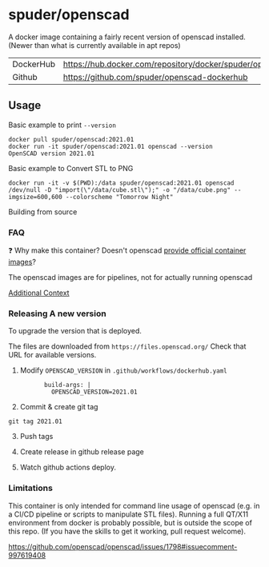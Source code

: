 # spuder/openscad

A docker image containing a fairly recent version of openscad installed. (Newer than what is currently available in apt repos)

| | |
|---|---|
|DockerHub| https://hub.docker.com/repository/docker/spuder/openscad | 
|Github| https://github.com/spuder/openscad-dockerhub | 

## Usage

Basic example to print `--version`
```
docker pull spuder/openscad:2021.01
docker run -it spuder/openscad:2021.01 openscad --version
OpenSCAD version 2021.01
```

Basic example to Convert STL to PNG
```
docker run -it -v $(PWD):/data spuder/openscad:2021.01 openscad /dev/null -D "import(\"/data/cube.stl\");" -o "/data/cube.png" --imgsize=600,600 --colorscheme "Tomorrow Night"
```

Building from source

### FAQ
:question: Why make this container? Doesn't openscad [provide official container images](https://hub.docker.com/u/openscad)? 

The openscad images are for pipelines, not for actually running openscad

[Additional Context](https://github.com/openscad/docker-openscad/issues/3#issuecomment-1001055766)


### Releasing A new version

To upgrade the version that is deployed.

The files are downloaded from `https://files.openscad.org/` Check that URL for available versions. 

1. Modify `OPENSCAD_VERSION` in `.github/workflows/dockerhub.yaml`

```
          build-args: |
            OPENSCAD_VERSION=2021.01
```

2. Commit & create git tag
```
git tag 2021.01
```

3. Push tags

4. Create release in github release page

5. Watch github actions deploy. 

### Limitations

This container is only intended for command line usage of openscad (e.g. in a CI/CD pipeline or scripts to manipulate STL files). Running a full QT/X11 environment from docker is probably possible, but is outside the scope of this repo. (If you have the skills to get it working, pull request welcome). 

https://github.com/openscad/openscad/issues/1798#issuecomment-997619408